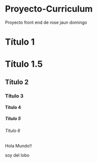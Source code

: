 # Proyecto-Curriculum
Proyecto front end de rose jaun domingo
<!DOCTYPE html>
<html lang="es">
<head>
    <meta charset="UTF-8">
    <meta http-equiv="X-UA-Compatible" content="IE=edge">
    <meta name="viewport" content="width=device-width, initial-scale=1.0">
    <title>Primera prueba escritura html</title>
</head>
<body>
    <h1>Título 1</h1>
    <h1>Título 1.5</h1>
    <h2>Título 2</h2>
    <h3>Título 3</h3>
    <h4>Título 4</h4>
    <h5>Título 5</h5>
    <h6>Título 6</h6>
    <p>Hola Mundo!!</p>
    <p>soy del lobo</p>
</body>
</html>
